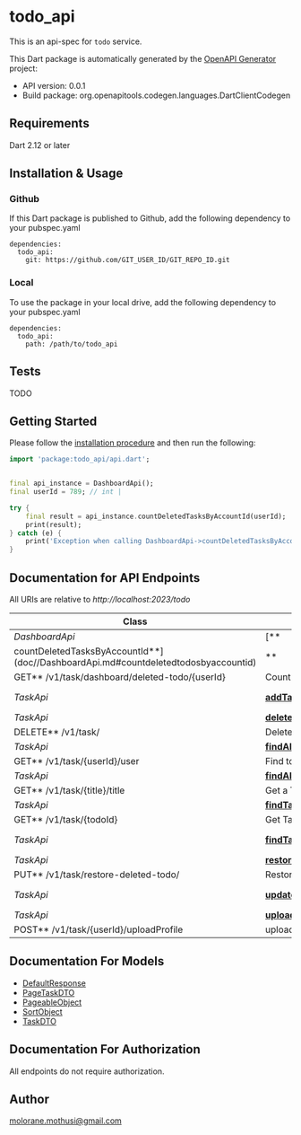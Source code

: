 # todo_api

This is an api-spec for `todo` service.

This Dart package is automatically generated by
the [OpenAPI Generator](https://openapi-generator.tech) project:

- API version: 0.0.1
- Build package: org.openapitools.codegen.languages.DartClientCodegen

## Requirements

Dart 2.12 or later

## Installation & Usage

### Github

If this Dart package is published to Github, add the following dependency to your pubspec.yaml

```
dependencies:
  todo_api:
    git: https://github.com/GIT_USER_ID/GIT_REPO_ID.git
```

### Local

To use the package in your local drive, add the following dependency to your pubspec.yaml

```
dependencies:
  todo_api:
    path: /path/to/todo_api
```

## Tests

TODO

## Getting Started

Please follow the [installation procedure](#installation--usage) and then run the following:

```dart
import 'package:todo_api/api.dart';


final api_instance = DashboardApi();
final userId = 789; // int | 

try {
    final result = api_instance.countDeletedTasksByAccountId(userId);
    print(result);
} catch (e) {
    print('Exception when calling DashboardApi->countDeletedTasksByAccountId: $e\n');
}

```

## Documentation for API Endpoints

All URIs are relative to *http://localhost:2023/todo*

Class | Method | HTTP request | Description
------------ | ------------- | ------------- | -------------
*DashboardApi* | [**
countDeletedTasksByAccountId**](doc//DashboardApi.md#countdeletedtodosbyaccountid) | **
GET** /v1/task/dashboard/deleted-todo/{userId} | Count all deleted todos
*TaskApi* | [**addTask**](doc//TaskApi.md#addtodo) | **POST** /v1/task/{userId} | Add a todo
*TaskApi* | [**deleteTaskById**](doc//TaskApi.md#deletetodobyid) | **
DELETE** /v1/task/ | Delete a Task By Id
*TaskApi* | [**findAllTasksByAccountId**](doc//TaskApi.md#findalltodosbyaccountid) | **
GET** /v1/task/{userId}/user | Find todos by userId
*TaskApi* | [**findAllTasksByTitleContaining**](doc//TaskApi.md#findalltodosbytitlecontaining) | **
GET** /v1/task/{title}/title | Get a Task By title
*TaskApi* | [**findTaskById**](doc//TaskApi.md#findtodobyid) | **
GET** /v1/task/{todoId} | Get Task By Id
*TaskApi* | [**findTasks**](doc//TaskApi.md#findtodos) | **GET** /v1/task | Get Tasks in pages
*TaskApi* | [**restoreDeletedTask**](doc//TaskApi.md#restoredeletedtodo) | **
PUT** /v1/task/restore-deleted-todo/ | Restore a deleted Task
*TaskApi* | [**updateTask**](doc//TaskApi.md#updatetodo) | **PUT** /v1/task/{userId} | Update Task
*TaskApi* | [**uploadFile**](doc//TaskApi.md#uploadfile) | **
POST** /v1/task/{userId}/uploadProfile | uploads an image

## Documentation For Models

- [DefaultResponse](doc//DefaultResponse.md)
- [PageTaskDTO](doc//PageTaskDTO.md)
- [PageableObject](doc//PageableObject.md)
- [SortObject](doc//SortObject.md)
- [TaskDTO](doc//TaskDTO.md)

## Documentation For Authorization

All endpoints do not require authorization.

## Author

molorane.mothusi@gmail.com

